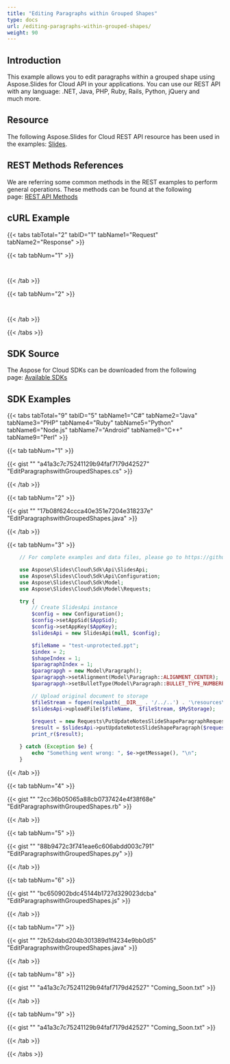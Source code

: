 ```yaml
---
title: "Editing Paragraphs within Grouped Shapes"
type: docs
url: /editing-paragraphs-within-grouped-shapes/
weight: 90
---
```



## **Introduction**
This example allows you to edit paragraphs within a grouped shape using Aspose.Slides for Cloud API in your applications. You can use our REST API with any language: .NET, Java, PHP, Ruby, Rails, Python, jQuery and much more.
## **Resource**
The following Aspose.Slides for Cloud REST API resource has been used in the examples: [Slides](https://apireference.aspose.cloud/slides/#!/SlidesDocument/SlidesDocument_PutSlidesConvert).
## **REST Methods References**
We are referring some common methods in the REST examples to perform general operations. These methods can be found at the following page: [REST API Methods](https://apireference.aspose.cloud/slides/) 
## **cURL Example**
{{< tabs tabTotal="2" tabID="1" tabName1="Request" tabName2="Response" >}}

{{< tab tabNum="1" >}}

```java



```

{{< /tab >}}

{{< tab tabNum="2" >}}

```java



```

{{< /tab >}}

{{< /tabs >}}
## **SDK Source**
The Aspose for Cloud SDKs can be downloaded from the following page: [Available SDKs](/slides/available-sdks/)
## **SDK Examples**
{{< tabs tabTotal="9" tabID="5" tabName1="C#" tabName2="Java" tabName3="PHP" tabName4="Ruby" tabName5="Python" tabName6="Node.js" tabName7="Android" tabName8="C++" tabName9="Perl" >}}

{{< tab tabNum="1" >}}

{{< gist "" "a41a3c7c75241129b94faf7179d42527" "EditParagraphswithGroupedShapes.cs" >}}

{{< /tab >}}

{{< tab tabNum="2" >}}

{{< gist "" "17b08f624ccca40e351e7204e318237e" "EditParagraphswithGroupedShapes.java" >}}

{{< /tab >}}

{{< tab tabNum="3" >}}

```php
    // For complete examples and data files, please go to https://github.com/aspose-slides-cloud/aspose-slides-cloud-php

    use Aspose\Slides\Cloud\Sdk\Api\SlidesApi;
    use Aspose\Slides\Cloud\Sdk\Api\Configuration;
    use Aspose\Slides\Cloud\Sdk\Model;
    use Aspose\Slides\Cloud\Sdk\Model\Requests;

    try {
        // Create SlidesApi instance
        $config = new Configuration();
        $config->setAppSid($AppSid);
        $config->setAppKey($AppKey);
        $slidesApi = new SlidesApi(null, $config);

        $fileName = "test-unprotected.ppt";
        $index = 2;
        $shapeIndex = 1;
        $paragraphIndex = 1;
        $paragrapgh = new Model\Paragraph();
        $paragrapgh->setAlignment(Model\Paragraph::ALIGNMENT_CENTER);
        $paragrapgh->setBulletType(Model\Paragraph::BULLET_TYPE_NUMBERED);

        // Upload original document to storage
        $fileStream = fopen(realpath(__DIR__ . '/../..') . '\resources\\' . $fileName, 'r');
        $slidesApi->uploadFile($fileName,  $fileStream, $MyStorage);
        
        $request = new Requests\PutUpdateNotesSlideShapeParagraphRequest($fileName, $index, $shapeIndex, $paragraphIndex, "", $paragrapgh);
        $result = $slidesApi->putUpdateNotesSlideShapeParagraph($request);
        print_r($result);

    } catch (Exception $e) {
        echo "Something went wrong: ", $e->getMessage(), "\n";
    }
```

{{< /tab >}}

{{< tab tabNum="4" >}}

{{< gist "" "2cc36b05065a88cb0737424e4f38f68e" "EditParagraphswithGroupedShapes.rb" >}}

{{< /tab >}}

{{< tab tabNum="5" >}}

{{< gist "" "88b9472c3f741eae6c606abdd003c791" "EditParagraphswithGroupedShapes.py" >}}

{{< /tab >}}

{{< tab tabNum="6" >}}

{{< gist "" "bc650902bdc45144b1727d329023dcba" "EditParagraphswithGroupedShapes.js" >}}

{{< /tab >}}

{{< tab tabNum="7" >}}

{{< gist "" "2b52dabd204b301389d1f4234e9bb0d5" "EditParagraphswithGroupedShapes.java" >}}

{{< /tab >}}

{{< tab tabNum="8" >}}

{{< gist "" "a41a3c7c75241129b94faf7179d42527" "Coming_Soon.txt" >}}

{{< /tab >}}

{{< tab tabNum="9" >}}

{{< gist "" "a41a3c7c75241129b94faf7179d42527" "Coming_Soon.txt" >}}

{{< /tab >}}

{{< /tabs >}}
